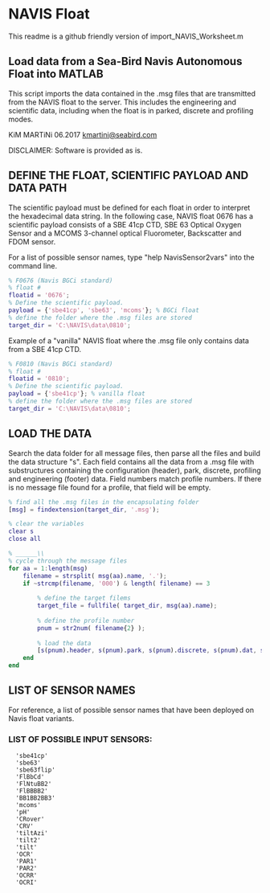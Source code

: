 # NAVIS Float

This readme is a github friendly version of import_NAVIS_Worksheet.m

## Load data from a Sea-Bird Navis Autonomous Float into MATLAB   
 This script imports the data contained in the .msg files that are
 transmitted from the NAVIS float to the server. This includes the
 engineering and scientific data, including when the float is in parked,
 discrete and profiling modes. 

 KiM MARTiNi 06.2017
 kmartini@seabird.com 

 DISCLAIMER: Software is provided as is.

## DEFINE THE FLOAT, SCIENTIFIC PAYLOAD AND DATA PATH


The scientific payload must be defined for each float in order to interpret the hexadecimal data string. In the following case, NAVIS float 0676 has a scientific payload consists of a SBE 41cp CTD, SBE 63 Optical Oxygen Sensor and a MCOMS 3-channel optical Fluorometer, Backscatter and FDOM sensor.
 
For a list of possible sensor names, type "help NavisSensor2vars" into the command line.

```matlab
% F0676 (Navis BGCi standard)
% float #
floatid = '0676';
% Define the scientific payload.
payload = {'sbe41cp', 'sbe63', 'mcoms'}; % BGCi float
% define the folder where the .msg files are stored
target_dir = 'C:\NAVIS\data\0810'; 
```
Example of a "vanilla" NAVIS float where the .msg file only contains data from a SBE 41cp CTD.

``` matlab
% F0810 (Navis BGCi standard)
% float #
floatid = '0810';
% Define the scientific payload.
payload = {'sbe41cp'}; % vanilla float
% define the folder where the .msg files are stored
target_dir = 'C:\NAVIS\data\0810'; 
```

## LOAD THE DATA
Search the data folder for all message files, then parse all the files and build the data structure "s". Each field contains all the data from a .msg file with substructures containing the configuration (header), park, discrete, profiling and engineering (footer) data. Field numbers match profile numbers. If there is no message file found for a profile, that field will be empty.

``` matlab
% find all the .msg files in the encapsulating folder
[msg] = findextension(target_dir, '.msg'); 

% clear the variables
clear s
close all

% ______\\
% cycle through the message files 
for aa = 1:length(msg)
    filename = strsplit( msg(aa).name, '.');
    if ~strcmp(filename, '000') & length( filename) == 3
        
        % define the target filems
        target_file = fullfile( target_dir, msg(aa).name);
        
        % define the profile number
        pnum = str2num( filename{2} );
        
        % load the data
        [s(pnum).header, s(pnum).park, s(pnum).discrete, s(pnum).dat, s(pnum).footer] = loadNavisMSGfile( target_file, payload );
    end
end
```

## LIST OF SENSOR NAMES
 For reference, a list of possible sensor names that have been deployed on
 Navis float variants.
### LIST OF POSSIBLE INPUT SENSORS:
      'sbe41cp'
      'sbe63'
      'sbe63flip'
      'FlBbCd'
      'FlNtuBB2'
      'FlBBBB2'
      'BB1BB2BB3'
      'mcoms'
      'pH'
      'CRover'
      'CRV'
      'tiltAzi'
      'tilt2'
      'tilt'
      'OCR'
      'PAR1'
      'PAR2'
      'OCRR'
      'OCRI'

